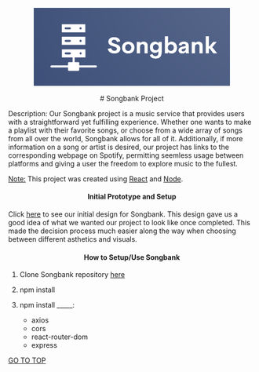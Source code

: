 <p align="center"><img src="logo.png" alt="logo" width="400"/></p>

<center># Songbank Project</center>

Description: Our Songbank project is a music service that provides users with a straightforward yet fulfilling experience. Whether one wants to make a playlist with their favorite songs, or choose from a wide array of songs from all over the world, Songbank allows for all of it. Additionally, if more information on a song or artist is desired, our project has links to the corresponding webpage on Spotify, permitting seemless usage between platforms and giving a user the freedom to explore music to the fullest. 

<ins>Note:</ins> This project was created using [React](https://create-react-app.dev/docs/getting-started/) and [Node](https://nodejs.org/en/docs/guides/getting-started-guide/).


<h4 align="center">Initial Prototype and Setup</h4>

Click [here](https://www.figma.com/file/gANEf0D6kaiE56LzjMf83T/Music-Bank?node-id=0%3A1) to see our initial design for Songbank. This design gave us a good idea of what we wanted our project to look like once completed. This made the decision process much easier along the way when choosing between different asthetics and visuals.


<h4 align="center">How to Setup/Use Songbank</h4>

1. Clone Songbank repository [here](https://github.com/heberman/csc307SongBank.git)
  
2. npm install

3. npm install _____:
   * axios
   * cors
   * react-router-dom
   * express




[GO TO TOP](#songbank-project)  
